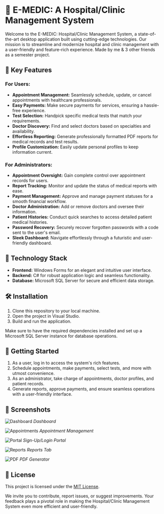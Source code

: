# 🏥 E-MEDIC: A Hospital/Clinic Management System

Welcome to the E-MEDIC: Hospital/Clinic Management System, a state-of-the-art desktop application built using cutting-edge technologies. Our mission is to streamline and modernize hospital and clinic management with a user-friendly and feature-rich experience.
Made by me & 3 other friends as a semester project.

## 🚀 Key Features

### For Users:

- **Appointment Management:** Seamlessly schedule, update, or cancel appointments with healthcare professionals.
- **Easy Payments:** Make secure payments for services, ensuring a hassle-free experience.
- **Test Selection:** Handpick specific medical tests that match your requirements.
- **Doctor Discovery:** Find and select doctors based on specialties and availability.
- **Effortless Reporting:** Generate professionally formatted PDF reports for medical records and test results.
- **Profile Customization:** Easily update personal profiles to keep information current.

### For Administrators:

- **Appointment Oversight:** Gain complete control over appointment records for users.
- **Report Tracking:** Monitor and update the status of medical reports with ease.
- **Payment Management:** Approve and manage payment statuses for a smooth financial workflow.
- **Doctor Administration:** Add or remove doctors and oversee their information.
- **Patient Histories:** Conduct quick searches to access detailed patient medical histories.
- **Password Recovery:** Securely recover forgotten passwords with a code sent to the user's email.
- **Sleek Dashboard:** Navigate effortlessly through a futuristic and user-friendly dashboard.

## 🔧 Technology Stack

- **Frontend:** Windows Forms for an elegant and intuitive user interface.
- **Backend:** C# for robust application logic and seamless functionality.
- **Database:** Microsoft SQL Server for secure and efficient data storage.

## 🛠️ Installation

1. Clone this repository to your local machine.
2. Open the project in Visual Studio.
3. Build and run the application.

Make sure to have the required dependencies installed and set up a Microsoft SQL Server instance for database operations.

## 🚀 Getting Started

1. As a user, log in to access the system's rich features.
2. Schedule appointments, make payments, select tests, and more with utmost convenience.
3. As an administrator, take charge of appointments, doctor profiles, and patient records.
4. Generate reports, approve payments, and ensure seamless operations with a user-friendly interface.

## 📸 Screenshots

![Dashboard](/screenshots/dashboard.PNG)
*Dashboard*

![Appointments](/screenshots/appointment.PNG)
*Appointment Management*

![Portal](/screenshots/portal.PNG)
*Sign-Up/Login Portal*

![Reports](/screenshots/reports.PNG)
*Reports Tab*

![PDF](/screenshots/pdf.PNG)
*PDF Generator*


## 📝 License

This project is licensed under the [MIT License](LICENSE).

We invite you to contribute, report issues, or suggest improvements. Your feedback plays a pivotal role in making the Hospital/Clinic Management System even more efficient and user-friendly.
